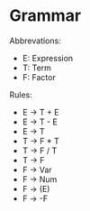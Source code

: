 # Grammar

Abbrevations:

-   E: Expression
-   T: Term
-   F: Factor

Rules:

-   E &rarr; T + E
-   E &rarr; T - E
-   E &rarr; T
-   T &rarr; F \* T
-   T &rarr; F / T
-   T &rarr; F
-   F &rarr; Var
-   F &rarr; Num
-   F &rarr; (E)
-   F &rarr; -F
